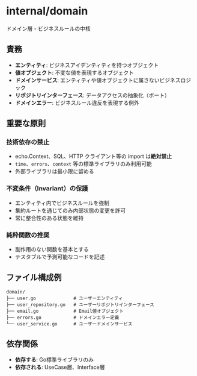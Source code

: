 # internal/domain

ドメイン層 - ビジネスルールの中核

## 責務

- **エンティティ**: ビジネスアイデンティティを持つオブジェクト
- **値オブジェクト**: 不変な値を表現するオブジェクト
- **ドメインサービス**: エンティティや値オブジェクトに属さないビジネスロジック
- **リポジトリインターフェース**: データアクセスの抽象化（ポート）
- **ドメインエラー**: ビジネスルール違反を表現する例外

## 重要な原則

### 技術依存の禁止
- echo.Context、SQL、HTTP クライアント等の import は**絶対禁止**
- `time`、`errors`、`context` 等の標準ライブラリのみ利用可能
- 外部ライブラリは最小限に留める

### 不変条件（Invariant）の保護
- エンティティ内でビジネスルールを強制
- 集約ルートを通じてのみ内部状態の変更を許可
- 常に整合性のある状態を維持

### 純粋関数の推奨
- 副作用のない関数を基本とする
- テスタブルで予測可能なコードを記述

## ファイル構成例

```
domain/
├── user.go              # ユーザーエンティティ
├── user_repository.go   # ユーザーリポジトリインターフェース
├── email.go             # Email値オブジェクト
├── errors.go            # ドメインエラー定義
└── user_service.go      # ユーザードメインサービス
```

## 依存関係

- **依存する**: Go標準ライブラリのみ
- **依存される**: UseCase層、Interface層